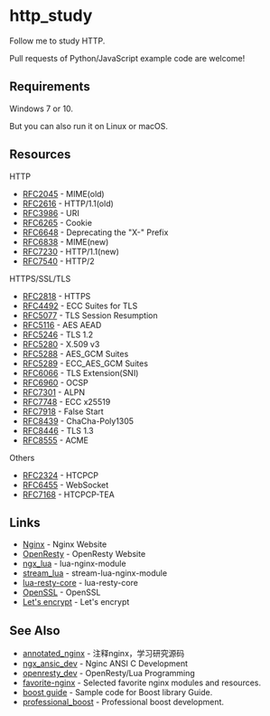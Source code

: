# http_study

Follow me to study HTTP.

Pull requests of Python/JavaScript example code are welcome!

## Requirements

Windows 7 or 10.

But you can also run it on Linux or macOS.

## Resources

HTTP

* [RFC2045](https://tools.ietf.org/html/rfc2045) - MIME(old)
* [RFC2616](https://tools.ietf.org/html/rfc2616) - HTTP/1.1(old)
* [RFC3986](https://tools.ietf.org/html/rfc3986) - URI
* [RFC6265](https://tools.ietf.org/html/rfc6265) - Cookie
* [RFC6648](https://tools.ietf.org/html/rfc6648) - Deprecating the "X-" Prefix
* [RFC6838](https://tools.ietf.org/html/rfc6838) - MIME(new)
* [RFC7230](https://tools.ietf.org/html/rfc7230) - HTTP/1.1(new)
* [RFC7540](https://tools.ietf.org/html/rfc7540) - HTTP/2

HTTPS/SSL/TLS

* [RFC2818](https://tools.ietf.org/html/rfc2818) - HTTPS
* [RFC4492](https://tools.ietf.org/html/rfc4492) - ECC Suites for TLS
* [RFC5077](https://tools.ietf.org/html/rfc5077) - TLS Session Resumption
* [RFC5116](https://tools.ietf.org/html/rfc5116) - AES AEAD
* [RFC5246](https://tools.ietf.org/html/rfc5246) - TLS 1.2
* [RFC5280](https://tools.ietf.org/html/rfc5280) - X.509 v3
* [RFC5288](https://tools.ietf.org/html/rfc5288) - AES_GCM Suites
* [RFC5289](https://tools.ietf.org/html/rfc5289) - ECC_AES_GCM Suites
* [RFC6066](https://tools.ietf.org/html/rfc6066) - TLS Extension(SNI)
* [RFC6960](https://tools.ietf.org/html/rfc6960) - OCSP
* [RFC7301](https://tools.ietf.org/html/rfc7301) - ALPN
* [RFC7748](https://tools.ietf.org/html/rfc7748) - ECC x25519
* [RFC7918](https://tools.ietf.org/html/rfc7918) - False Start
* [RFC8439](https://tools.ietf.org/html/rfc8439) - ChaCha-Poly1305
* [RFC8446](https://tools.ietf.org/html/rfc8446) - TLS 1.3
* [RFC8555](https://tools.ietf.org/html/rfc8555) - ACME

Others

* [RFC2324](https://tools.ietf.org/html/rfc2324) - HTCPCP
* [RFC6455](https://tools.ietf.org/html/rfc6455) - WebSocket
* [RFC7168](https://tools.ietf.org/html/rfc7168) - HTCPCP-TEA


## Links

* [Nginx](http://nginx.org/) - Nginx Website
* [OpenResty](http://openresty.org/) - OpenResty Website
* [ngx_lua](https://github.com/openresty/lua-nginx-module) - lua-nginx-module
* [stream_lua](https://github.com/openresty/stream-lua-nginx-module) - stream-lua-nginx-module
* [lua-resty-core](https://github.com/openresty/lua-resty-core) - lua-resty-core
* [OpenSSL](https://www.openssl.org) - OpenSSL
* [Let's encrypt](https://letsencrypt.org/) - Let's encrypt

## See Also

* [annotated_nginx](https://github.com/chronolaw/annotated_nginx) - 注释nginx，学习研究源码
* [ngx_ansic_dev](https://github.com/chronolaw/ngx_ansic_dev) - Nginc ANSI C Development
* [openresty_dev](https://github.com/chronolaw/openresty_dev) - OpenResty/Lua Programming
* [favorite-nginx](https://github.com/chronolaw/favorite-nginx) - Selected favorite nginx modules and resources.
* [boost guide](https://github.com/chronolaw/boost_guide.git) - Sample code for Boost library Guide.
* [professional_boost](https://github.com/chronolaw/professional_boost.git) - Professional boost development.
